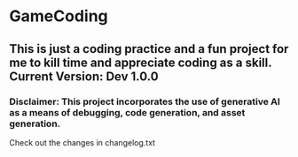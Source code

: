 # GameCoding
## This is just a coding practice and a fun project for me to kill time and appreciate coding as a skill. Current Version: Dev 1.0.0
### Disclaimer: This project incorporates the use of generative AI as a means of debugging, code generation, and asset generation.

Check out the changes in changelog.txt
